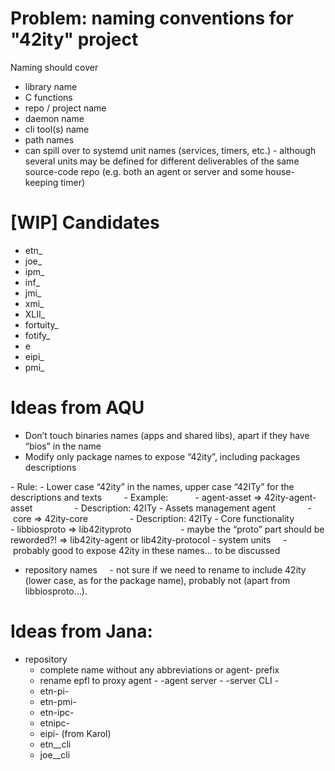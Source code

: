 # Problem: naming conventions for "42ity" project

Naming should cover
 * library name
 * C functions
 * repo / project name
 * daemon name
 * cli tool(s) name
 * path names
 * can spill over to systemd unit names (services, timers, etc.) - although several units may be defined for different deliverables of the same source-code repo (e.g. both an agent or server and some house-keeping timer)


# [WIP] Candidates
 * etn_
 * joe_
 * ipm_
 * inf_
 * jmi_
 * xmi_
 * XLII_
 * fortuity_
 * fotify_
 * e
 * eipi_
 * pmi_

# Ideas from AQU
-	Don’t touch binaries names (apps and shared libs), apart if they have “bios” in the name
-	Modify only package names to expose “42ity”, including packages descriptions

- Rule:
    - Lower case “42ity” in the names, upper case “42ITy” for the descriptions and texts
        - Example:
            - agent-asset => 42ity-agent-asset
                - Description: 42ITy - Assets management agent
            - core => 42ity-core
                - Description: 42ITy - Core functionality
            - libbiosproto => lib42ityproto    
                - maybe the “proto” part should be reworded?! => lib42ity-agent or lib42ity-protocol
- system units
    - probably good to expose 42ity in these names... to be discussed

- repository names 
    - not sure if we need to rename to include 42ity (lower case, as for the package name), probably not (apart from libbiosproto...).

# Ideas from Jana:
- repository
    - complete name without any abbreviations or agent- prefix
    - rename epfl to proxy
agent - <repo>-agent
server - <repo>-server
CLI - 
    * etn-pi-<name>
    * etn-pmi-<name>
    * etn-ipc-<name>
    * etnipc-<name>
    * eipi-<name>
    (from Karol)
    * etn_<name>_cli
    * joe_<name>_cli

